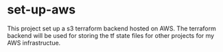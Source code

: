 # set-up-aws

This project set up a s3 terraform backend hosted on AWS. The terraform backend will be used for storing the tf state files for other projects for my AWS infrastructue.  
